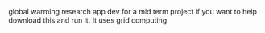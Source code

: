 global warming research app dev for a mid term project 
if you want to help download this and run it. It uses grid computing 
